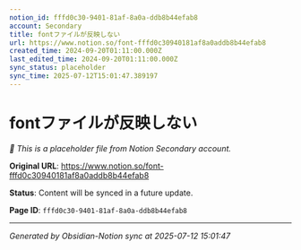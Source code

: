 ```yaml
---
notion_id: fffd0c30-9401-81af-8a0a-ddb8b44efab8
account: Secondary
title: fontファイルが反映しない
url: https://www.notion.so/font-fffd0c30940181af8a0addb8b44efab8
created_time: 2024-09-20T01:11:00.000Z
last_edited_time: 2024-09-20T01:11:00.000Z
sync_status: placeholder
sync_time: 2025-07-12T15:01:47.389197
---
```


# fontファイルが反映しない

*🔄 This is a placeholder file from Notion Secondary account.*

**Original URL**: https://www.notion.so/font-fffd0c30940181af8a0addb8b44efab8

**Status**: Content will be synced in a future update.

**Page ID**: `fffd0c30-9401-81af-8a0a-ddb8b44efab8`

---

*Generated by Obsidian-Notion sync at 2025-07-12 15:01:47*
